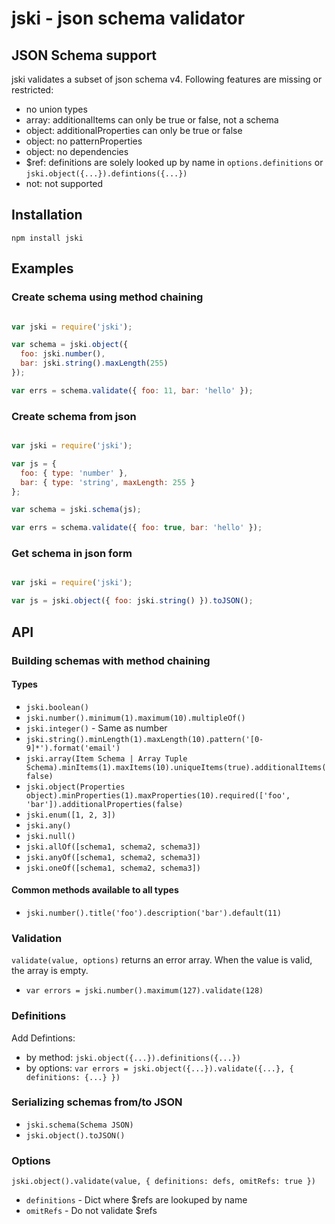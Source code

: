 jski - json schema validator
============================

JSON Schema support
-------------------
jski validates a subset of json schema v4. Following features are missing or restricted:

* no union types
* array: additionalItems can only be true or false, not a schema
* object: additionalProperties can only be true or false
* object: no patternProperties
* object: no dependencies
* $ref: definitions are solely looked up by name in `options.definitions` or `jski.object({...}).defintions({...})`
* not: not supported


Installation
------------

`npm install jski`


Examples
--------

### Create schema using method chaining

```javascript

var jski = require('jski');

var schema = jski.object({
  foo: jski.number(),
  bar: jski.string().maxLength(255)
});

var errs = schema.validate({ foo: 11, bar: 'hello' });

```

### Create schema from json

```javascript

var jski = require('jski');

var js = {
  foo: { type: 'number' },
  bar: { type: 'string', maxLength: 255 }
};

var schema = jski.schema(js);

var errs = schema.validate({ foo: true, bar: 'hello' });

```

### Get schema in json form

```javascript

var jski = require('jski');

var js = jski.object({ foo: jski.string() }).toJSON();

```

API
---

### Building schemas with method chaining

#### Types

* `jski.boolean()`
* `jski.number().minimum(1).maximum(10).multipleOf()`
* `jski.integer()` - Same as number
* `jski.string().minLength(1).maxLength(10).pattern('[0-9]*').format('email')`
* `jski.array(Item Schema | Array Tuple Schema).minItems(1).maxItems(10).uniqueItems(true).additionalItems(false)`
* `jski.object(Properties object).minProperties(1).maxProperties(10).required(['foo', 'bar']).additionalProperties(false)`
* `jski.enum([1, 2, 3])`
* `jski.any()`
* `jski.null()`
* `jski.allOf([schema1, schema2, schema3])`
* `jski.anyOf([schema1, schema2, schema3])`
* `jski.oneOf([schema1, schema2, schema3])`

#### Common methods available to all types

* `jski.number().title('foo').description('bar').default(11)`

### Validation

`validate(value, options)` returns an error array. When the value is valid, the array is empty.

* `var errors = jski.number().maximum(127).validate(128)`

### Definitions

Add Defintions:

* by method: `jski.object({...}).definitions({...})`
* by options: `var errors = jski.object({...}).validate({...}, { definitions: {...} })`

### Serializing schemas from/to JSON

* `jski.schema(Schema JSON)`
* `jski.object().toJSON()`

### Options

`jski.object().validate(value, { definitions: defs, omitRefs: true })`

* `definitions` - Dict where $refs are lookuped by name
* `omitRefs` - Do not validate $refs